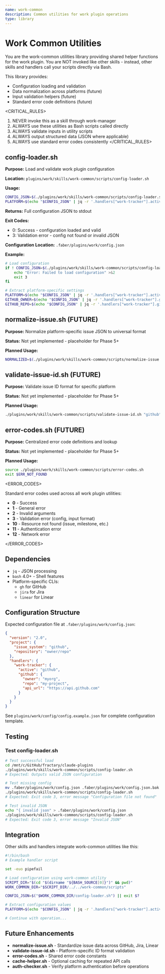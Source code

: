 ```yaml
---
name: work-common
description: Common utilities for work plugin operations
type: library
---
```


# Work Common Utilities

<CONTEXT>
You are the work-common utilities library providing shared helper functions for the work plugin. You are NOT invoked like other skills - instead, other skills and handlers call your scripts directly via Bash.

This library provides:
- Configuration loading and validation
- Data normalization across platforms (future)
- Input validation helpers (future)
- Standard error code definitions (future)
</CONTEXT>

<CRITICAL_RULES>
1. NEVER invoke this as a skill through work-manager
2. ALWAYS use these utilities as Bash scripts called directly
3. ALWAYS validate inputs in utility scripts
4. ALWAYS output structured data (JSON where applicable)
5. ALWAYS use standard error codes consistently
</CRITICAL_RULES>

<UTILITIES>

## config-loader.sh

**Purpose:** Load and validate work plugin configuration

**Location:** `plugins/work/skills/work-common/scripts/config-loader.sh`

**Usage:**
```bash
CONFIG_JSON=$(./plugins/work/skills/work-common/scripts/config-loader.sh) || exit $?
PLATFORM=$(echo "$CONFIG_JSON" | jq -r '.handlers["work-tracker"].active')
```

**Returns:** Full configuration JSON to stdout

**Exit Codes:**
- 0: Success - configuration loaded and valid
- 3: Validation error - config not found or invalid JSON

**Configuration Location:** `.faber/plugins/work/config.json`

**Example:**
```bash
# Load configuration
if ! CONFIG_JSON=$(./plugins/work/skills/work-common/scripts/config-loader.sh 2>&1); then
    echo "Error: Failed to load configuration" >&2
    exit 3
fi

# Extract platform-specific settings
PLATFORM=$(echo "$CONFIG_JSON" | jq -r '.handlers["work-tracker"].active')
GITHUB_OWNER=$(echo "$CONFIG_JSON" | jq -r '.handlers["work-tracker"].github.owner')
GITHUB_REPO=$(echo "$CONFIG_JSON" | jq -r '.handlers["work-tracker"].github.repo')
```

## normalize-issue.sh (FUTURE)

**Purpose:** Normalize platform-specific issue JSON to universal format

**Status:** Not yet implemented - placeholder for Phase 5+

**Planned Usage:**
```bash
NORMALIZED=$(./plugins/work/skills/work-common/scripts/normalize-issue.sh "$PLATFORM" "$ISSUE_JSON")
```

## validate-issue-id.sh (FUTURE)

**Purpose:** Validate issue ID format for specific platform

**Status:** Not yet implemented - placeholder for Phase 5+

**Planned Usage:**
```bash
./plugins/work/skills/work-common/scripts/validate-issue-id.sh "github" "123"
```

## error-codes.sh (FUTURE)

**Purpose:** Centralized error code definitions and lookup

**Status:** Not yet implemented - placeholder for Phase 5+

**Planned Usage:**
```bash
source ./plugins/work/skills/work-common/scripts/error-codes.sh
exit $ERR_NOT_FOUND
```

</UTILITIES>

<ERROR_CODES>

Standard error codes used across all work plugin utilities:

- **0** - Success
- **1** - General error
- **2** - Invalid arguments
- **3** - Validation error (config, input format)
- **10** - Resource not found (issue, milestone, etc.)
- **11** - Authentication error
- **12** - Network error

</ERROR_CODES>

## Dependencies

- `jq` - JSON processing
- `bash` 4.0+ - Shell features
- Platform-specific CLIs:
  - `gh` for GitHub
  - `jira` for Jira
  - `linear` for Linear

## Configuration Structure

Expected configuration file at `.faber/plugins/work/config.json`:

```json
{
  "version": "2.0",
  "project": {
    "issue_system": "github",
    "repository": "owner/repo"
  },
  "handlers": {
    "work-tracker": {
      "active": "github",
      "github": {
        "owner": "myorg",
        "repo": "my-project",
        "api_url": "https://api.github.com"
      }
    }
  }
}
```

See `plugins/work/config/config.example.json` for complete configuration template.

## Testing

### Test config-loader.sh

```bash
# Test successful load
cd /mnt/c/GitHub/fractary/claude-plugins
./plugins/work/skills/work-common/scripts/config-loader.sh
# Expected: Outputs valid JSON configuration

# Test missing config
mv .faber/plugins/work/config.json .faber/plugins/work/config.json.bak
./plugins/work/skills/work-common/scripts/config-loader.sh
# Expected: Exit code 3, error message "Configuration file not found"

# Test invalid JSON
echo "{ invalid json" > .faber/plugins/work/config.json
./plugins/work/skills/work-common/scripts/config-loader.sh
# Expected: Exit code 3, error message "Invalid JSON"
```

## Integration

Other skills and handlers integrate work-common utilities like this:

```bash
#!/bin/bash
# Example handler script

set -euo pipefail

# Load configuration using work-common utility
SCRIPT_DIR="$(cd "$(dirname "${BASH_SOURCE[0]}")" && pwd)"
WORK_COMMON_DIR="$SCRIPT_DIR/../../work-common/scripts"

CONFIG_JSON=$("$WORK_COMMON_DIR/config-loader.sh") || exit $?

# Extract configuration values
PLATFORM=$(echo "$CONFIG_JSON" | jq -r '.handlers["work-tracker"].active')

# Continue with operation...
```

## Future Enhancements

- **normalize-issue.sh** - Standardize issue data across GitHub, Jira, Linear
- **validate-issue-id.sh** - Platform-specific ID format validation
- **error-codes.sh** - Shared error code constants
- **cache-helper.sh** - Optional caching for repeated API calls
- **auth-checker.sh** - Verify platform authentication before operations
